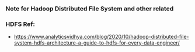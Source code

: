 ### Note for Hadoop Distributed File System and other related
### HDFS Ref:
- https://www.analyticsvidhya.com/blog/2020/10/hadoop-distributed-file-system-hdfs-architecture-a-guide-to-hdfs-for-every-data-engineer/
